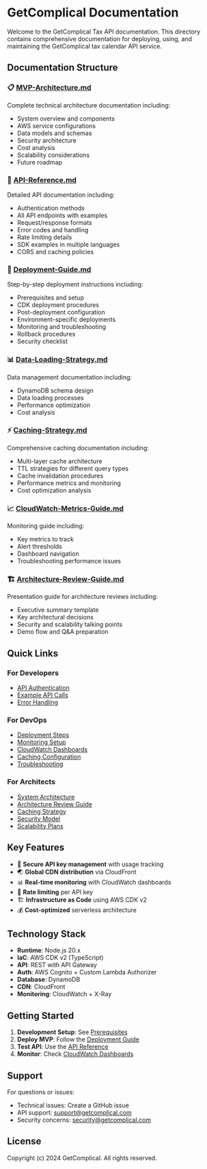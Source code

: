 # GetComplical Documentation

Welcome to the GetComplical Tax API documentation. This directory contains comprehensive documentation for deploying, using, and maintaining the GetComplical tax calendar API service.

## Documentation Structure

### 📋 [MVP-Architecture.md](./MVP-Architecture.md)
Complete technical architecture documentation including:
- System overview and components
- AWS service configurations
- Data models and schemas
- Security architecture
- Cost analysis
- Scalability considerations
- Future roadmap

### 🔌 [API-Reference.md](./API-Reference.md)
Detailed API documentation including:
- Authentication methods
- All API endpoints with examples
- Request/response formats
- Error codes and handling
- Rate limiting details
- SDK examples in multiple languages
- CORS and caching policies

### 🚀 [Deployment-Guide.md](./Deployment-Guide.md)
Step-by-step deployment instructions including:
- Prerequisites and setup
- CDK deployment procedures
- Post-deployment configuration
- Environment-specific deployments
- Monitoring and troubleshooting
- Rollback procedures
- Security checklist

### 📊 [Data-Loading-Strategy.md](./Data-Loading-Strategy.md)
Data management documentation including:
- DynamoDB schema design
- Data loading processes
- Performance optimization
- Cost analysis

### ⚡ [Caching-Strategy.md](./Caching-Strategy.md)
Comprehensive caching documentation including:
- Multi-layer cache architecture
- TTL strategies for different query types
- Cache invalidation procedures
- Performance metrics and monitoring
- Cost optimization analysis

### 📈 [CloudWatch-Metrics-Guide.md](./cloudwatch-metrics-guide.md)
Monitoring guide including:
- Key metrics to track
- Alert thresholds
- Dashboard navigation
- Troubleshooting performance issues

### 🏗️ [Architecture-Review-Guide.md](./architect-review-guide.md)
Presentation guide for architecture reviews including:
- Executive summary template
- Key architectural decisions
- Security and scalability talking points
- Demo flow and Q&A preparation

## Quick Links

### For Developers
- [API Authentication](./API-Reference.md#authentication)
- [Example API Calls](./API-Reference.md#sdk-examples)
- [Error Handling](./API-Reference.md#error-responses)

### For DevOps
- [Deployment Steps](./Deployment-Guide.md#deployment-steps)
- [Monitoring Setup](./MVP-Architecture.md#monitoring--observability)
- [CloudWatch Dashboards](./CloudWatch-Metrics-Guide.md)
- [Caching Configuration](./Caching-Strategy.md#cache-layers)
- [Troubleshooting](./Deployment-Guide.md#troubleshooting)

### For Architects
- [System Architecture](./MVP-Architecture.md#architecture-components)
- [Architecture Review Guide](./Architecture-Review-Guide.md)
- [Caching Strategy](./Caching-Strategy.md)
- [Security Model](./MVP-Architecture.md#security-model)
- [Scalability Plans](./MVP-Architecture.md#scalability-considerations)

## Key Features

- 🔐 **Secure API key management** with usage tracking
- 🌏 **Global CDN distribution** via CloudFront
- 📊 **Real-time monitoring** with CloudWatch dashboards
- 🚦 **Rate limiting** per API key
- 🏗️ **Infrastructure as Code** using AWS CDK v2
- 💰 **Cost-optimized** serverless architecture

## Technology Stack

- **Runtime**: Node.js 20.x
- **IaC**: AWS CDK v2 (TypeScript)
- **API**: REST with API Gateway
- **Auth**: AWS Cognito + Custom Lambda Authorizer
- **Database**: DynamoDB
- **CDN**: CloudFront
- **Monitoring**: CloudWatch + X-Ray

## Getting Started

1. **Development Setup**: See [Prerequisites](./Deployment-Guide.md#prerequisites)
2. **Deploy MVP**: Follow the [Deployment Guide](./Deployment-Guide.md#deployment-steps)
3. **Test API**: Use the [API Reference](./API-Reference.md#endpoints)
4. **Monitor**: Check [CloudWatch Dashboards](./MVP-Architecture.md#monitoring--observability)

## Support

For questions or issues:
- Technical issues: Create a GitHub issue
- API support: support@getcomplical.com
- Security concerns: security@getcomplical.com

## License

Copyright (c) 2024 GetComplical. All rights reserved.